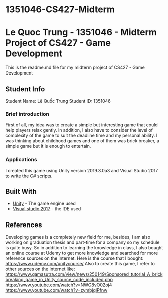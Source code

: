# 1351046-CS427-Midterm

# Le Quoc Trung - 1351046 - Midterm Project of CS427 - Game Development

This is the readme.md file for my midterm project of CS427 - Game Development

## Student Info

Student Name: Lê Quốc Trung
Student ID: 1351046

### Brief introduction

First of all, my idea was to create a simple but interesting game that could help players relax gently. In addition, I also have to consider the level of complexity of the game to suit the deadline time and my personal ability. I was thinking about childhood games and one of them was brick breaker, a simple game but it is enough to entertain.


### Applications

I created this game using Unity version 2019.3.0a3 and Visual Studio 2017 to write the C# scripts.

## Built With

* [Unity](https://unity.com/) - The game engine  used
* [Visual studio 2017](https://visualstudio.microsoft.com/downloads/) - the IDE used

## References

Developing games is a completely new field for me, besides, I am also working on graduation thesis and part-time for a company so my schedule is quite busy. So in addition to learning the knowledge in class, I also bought an online course at Udemy to get more knowledge and searched for more reference sources on the internet.
Here is the course that I bought: https://www.udemy.com/unitycourse/
Also to create this game, I refer to other sources on the Internet like: 
https://www.gamasutra.com/view/news/250149/Sponsored_tutorial_A_brickbreaking_game_in_Unity_source_code_included.php
https://www.youtube.com/watch?v=NWG8vO02oj4
https://www.youtube.com/watch?v=zymbjqlPfnw


